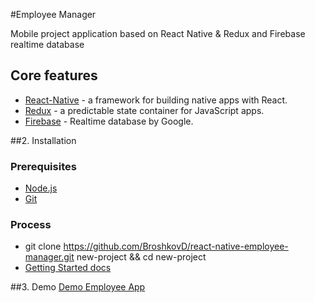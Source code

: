 #Employee Manager

Mobile project application based on React Native & Redux and Firebase realtime database

## Core features

* [React-Native](https://facebook.github.io/react-native/) - a framework for building native apps with React.
* [Redux](https://github.com/reactjs/redux) -  a predictable state container for JavaScript apps.
* [Firebase](https://firebase.google.com/docs/database/) - Realtime database by Google.

##2. Installation

### Prerequisites

* [Node.js](https://nodejs.org)
* [Git](https://git-scm.com)

### Process

* git clone https://github.com/BroshkovD/react-native-employee-manager.git new-project && cd new-project
* [Getting Started docs](https://facebook.github.io/react-native/releases/next/docs/getting-started.html)


##3. Demo
[Demo Employee App](https://gifyu.com/images/test664b1.gif)
